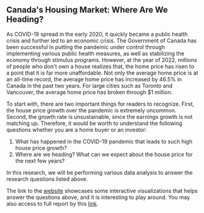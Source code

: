 ## Canada's Housing Market: Where Are We Heading?

As COVID-19 spread in the early 2020, it quickly became a public health crisis and further led to an economic crisis. The Government of Canada has been successful in putting the pandemic under control through implementing various public health measures, as well as stabilizing the economy through stimulus programs. However, at the year of 2022, millions of people who don't own a house realizes that, the home price has risen to a point that it is far more unaffordable. Not only the average home price is at an all-time record, the average home price has increased by 46.5% in Canada in the past two years. For large cities such as Toronto and Vancouver, the average home price has broken through \$1 million.

To start with, there are two important things for readers to recognize. First, the house price growth over the pandemic is extremely uncommon. Second, the growth rate is unsustainable, since the earnings growth is not matching up. Therefore, it would be worth to understand the following questions whether you are a home buyer or an investor:

1.  What has happened in the COVID-19 pandemic that leads to such high house price growth?
2.  Where are we heading? What can we expect about the house price for the next few years?

In this research, we will be performing various data analysis to answer the research questions listed above.

The link to the [website](https://howardchen123.github.io/Canadian-Housing-Market-Analysis/) showcases some interactive visualizations that helps answer the questions above, and it is interesting to play around. You may also access to full report by this <a href="jsc370_report.pdf" download>link</a>.
